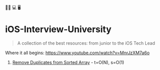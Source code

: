 
📱📲 💻 🖥

# iOS-Interview-University  
> A collection of the best resources: from junior to the iOS Tech Lead

Where it all begins: https://www.youtube.com/watch?v=MnrJzXM7a6o

1. [Remove Duplicates from Sorted Array](https://github.com/burhanaras/iOS-Interview-University/blob/main/Top%20Interview%20Questions/001_Remove%20Duplicates%20from%20Sorted%20Array.playground/Contents.swift) - t=O(N), s=O(1)
